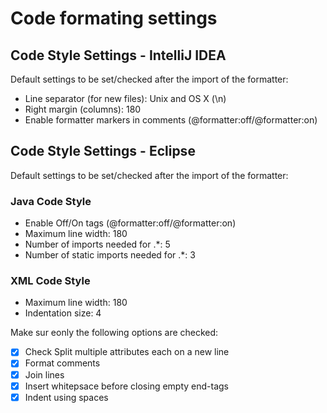 # Code formating settings

## Code Style Settings - IntelliJ IDEA

Default settings to be set/checked after the import of the formatter:

* Line separator (for new files): Unix and OS X (\n)
* Right margin (columns): 180
* Enable formatter markers in comments (@formatter:off/@formatter:on)

## Code Style Settings - Eclipse

Default settings to be set/checked after the import of the formatter:

### Java Code Style

* Enable Off/On tags (@formatter:off/@formatter:on)
* Maximum line width: 180
* Number of imports needed for .*: 5
* Number of static imports needed for .*: 3

### XML Code Style

* Maximum line width: 180
* Indentation size: 4

Make sur eonly the following options are checked:
* [x] Check Split multiple attributes each on a new line
* [x] Format comments
* [x] Join lines
* [x] Insert whitepsace before closing empty end-tags
* [x] Indent using spaces
